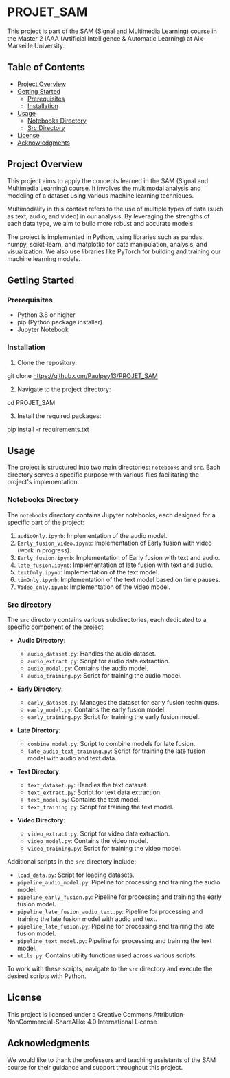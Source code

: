 # PROJET_SAM

This project is part of the SAM (Signal and Multimedia Learning) course in the Master 2 IAAA (Artificial Intelligence & Automatic Learning) at Aix-Marseille University.


## Table of Contents
- [Project Overview](#project-overview)
- [Getting Started](#getting-started)
  - [Prerequisites](#prerequisites)
  - [Installation](#installation)
- [Usage](#usage)
  - [Notebooks Directory](#notebooks-directory)
  - [Src Directory](#src-directory)
- [License](#license)
- [Acknowledgments](#acknowledgments)


## Project Overview

This project aims to apply the concepts learned in the SAM (Signal and Multimedia Learning) course. It involves the multimodal analysis and modeling of a dataset using various machine learning techniques. 

Multimodality in this context refers to the use of multiple types of data (such as text, audio, and video) in our analysis. By leveraging the strengths of each data type, we aim to build more robust and accurate models.

The project is implemented in Python, using libraries such as pandas, numpy, scikit-learn, and matplotlib for data manipulation, analysis, and visualization. We also use libraries like PyTorch for building and training our machine learning models.

## Getting Started

### Prerequisites

- Python 3.8 or higher
- pip (Python package installer)
- Jupyter Notebook

### Installation

1. Clone the repository:

git clone https://github.com/Paulpey13/PROJET_SAM

2. Navigate to the project directory:

cd PROJET_SAM

3. Install the required packages:

pip install -r requirements.txt

## Usage

The project is structured into two main directories: `notebooks` and `src`. Each directory serves a specific purpose with various files facilitating the project's implementation.

### Notebooks Directory

The `notebooks` directory contains Jupyter notebooks, each designed for a specific part of the project:

1. `audioOnly.ipynb`: Implementation of the audio model.
2. `Early_fusion_video.ipynb`: Implementation of Early fusion with video (work in progress).
3. `Early_fusion.ipynb`: Implementation of Early fusion with text and audio.
4. `late_fusion.ipynb`: Implementation of late fusion with text and audio.
5. `textOnly.ipynb`: Implementation of the text model.
6. `timOnly.ipynb`: Implementation of the text model based on time pauses.
7. `Video_only.ipynb`: Implementation of the video model.

### Src directory

The `src` directory contains various subdirectories, each dedicated to a specific component of the project:

- **Audio Directory**:
  - `audio_dataset.py`: Handles the audio dataset.
  - `audio_extract.py`: Script for audio data extraction.
  - `audio_model.py`: Contains the audio model.
  - `audio_training.py`: Script for training the audio model.

- **Early Directory**:
  - `early_dataset.py`: Manages the dataset for early fusion techniques.
  - `early_model.py`: Contains the early fusion model.
  - `early_training.py`: Script for training the early fusion model.

- **Late Directory**:
  - `combine_model.py`: Script to combine models for late fusion.
  - `late_audio_text_training.py`: Script for training the late fusion model with audio and text data.

- **Text Directory**:
  - `text_dataset.py`: Handles the text dataset.
  - `text_extract.py`: Script for text data extraction.
  - `text_model.py`: Contains the text model.
  - `text_training.py`: Script for training the text model.

- **Video Directory**:
  - `video_extract.py`: Script for video data extraction.
  - `video_model.py`: Contains the video model.
  - `video_training.py`: Script for training the video model.

Additional scripts in the `src` directory include:

- `load_data.py`: Script for loading datasets.
- `pipeline_audio_model.py`: Pipeline for processing and training the audio model.
- `pipeline_early_fusion.py`: Pipeline for processing and training the early fusion model.
- `pipeline_late_fusion_audio_text.py`: Pipeline for processing and training the late fusion model with audio and text.
- `pipeline_late_fusion.py`: Pipeline for processing and training the late fusion model.
- `pipeline_text_model.py`: Pipeline for processing and training the text model.
- `utils.py`: Contains utility functions used across various scripts.

To work with these scripts, navigate to the `src` directory and execute the desired scripts with Python.

## License

This project is licensed under a Creative Commons Attribution-NonCommercial-ShareAlike 4.0 International License

## Acknowledgments

We would like to thank the professors and teaching assistants of the SAM course for their guidance and support throughout this project.
